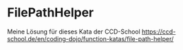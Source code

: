 # FilePathHelper

Meine Lösung für dieses Kata der CCD-School https://ccd-school.de/en/coding-dojo/function-katas/file-path-helper/
